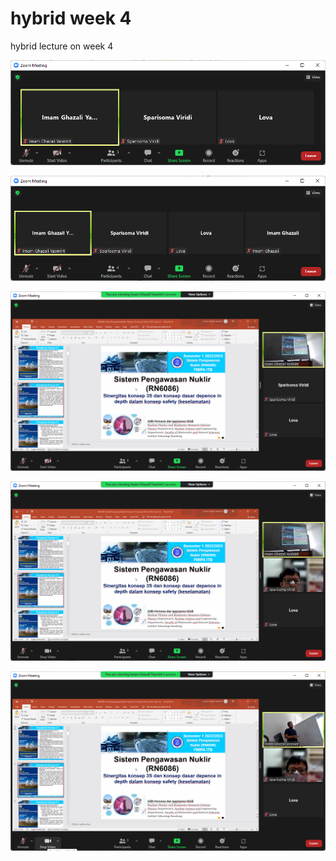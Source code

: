 # hybrid week 4
hybrid lecture on week 4

![](../img/zoom-20220913-1033.png)

![](../img/zoom-20220913-1036.png)

![](../img/zoom-20220913-1038.png)

![](../img/zoom-20220913-1039.png)

![](../img/zoom-20220913-1145.png)